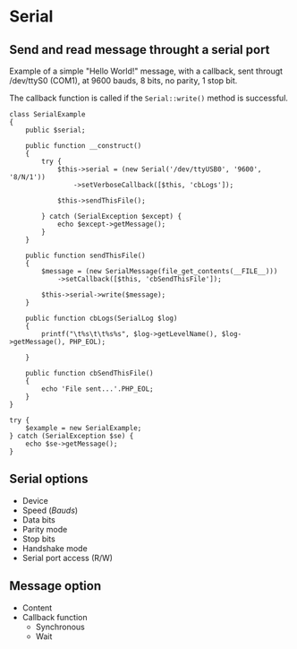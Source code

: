 # Serial

## Send and read message throught a serial port

Example of a simple "Hello World!" message, with a callback, sent througt /dev/ttyS0 (COM1), at 9600 bauds, 8 bits, no parity, 1 stop bit.

The callback function is called if the ```Serial::write()``` method is successful.

```
class SerialExample
{
    public $serial;

    public function __construct()
    {
        try {
            $this->serial = (new Serial('/dev/ttyUSB0', '9600', '8/N/1'))
                ->setVerboseCallback([$this, 'cbLogs']);

            $this->sendThisFile();

        } catch (SerialException $except) {
            echo $except->getMessage();
        }
    }

    public function sendThisFile()
    {
        $message = (new SerialMessage(file_get_contents(__FILE__)))
            ->setCallback([$this, 'cbSendThisFile']);

        $this->serial->write($message);
    }

    public function cbLogs(SerialLog $log)
    {
        printf("\t%s\t\t%s%s", $log->getLevelName(), $log->getMessage(), PHP_EOL);

    }

    public function cbSendThisFile()
    {
        echo 'File sent...'.PHP_EOL;
    }
}

try {
    $example = new SerialExample;
} catch (SerialException $se) {
    echo $se->getMessage();
}
```

## Serial options
 - Device
 - Speed (_Bauds_)
 - Data bits
 - Parity mode
 - Stop bits
 - Handshake mode
 - Serial port access (R/W)

## Message option
 - Content
 - Callback function
   - Synchronous
   - Wait
